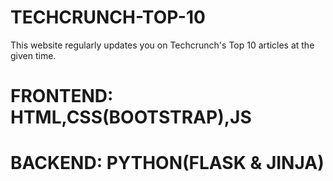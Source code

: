 # TECHCRUNCH-TOP-10
This website regularly updates you on Techcrunch's Top 10 articles at the given time.

# FRONTEND: HTML,CSS(BOOTSTRAP),JS

# BACKEND: PYTHON(FLASK & JINJA)
